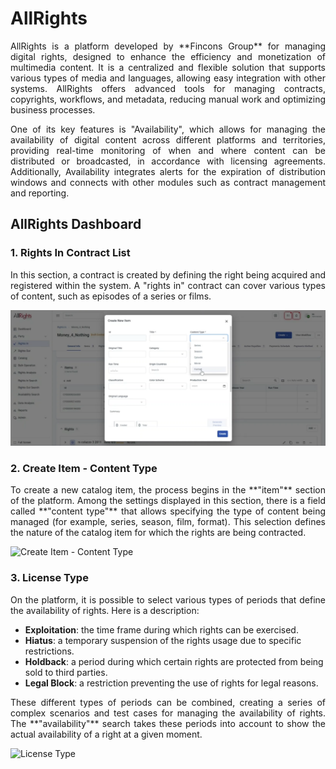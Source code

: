 # AllRights
<p style="text-align: justify;">AllRights is a platform developed by **Fincons Group** for managing digital rights, designed to enhance the efficiency and monetization of multimedia content. It is a centralized and flexible solution that supports various types of media and languages, allowing easy integration with other systems. AllRights offers advanced tools for managing contracts, copyrights, workflows, and metadata, reducing manual work and optimizing business processes.</p>

<p style="text-align: justify;">One of its key features is "Availability", which allows for managing the availability of digital content across different platforms and territories, providing real-time monitoring of when and where content can be distributed or broadcasted, in accordance with licensing agreements. Additionally, Availability integrates alerts for the expiration of distribution windows and connects with other modules such as contract management and reporting.</p>


## AllRights Dashboard

### 1. Rights In Contract List
<p style="text-align: justify;">In this section, a contract is created by defining the right being acquired and registered within the system. A "rights in" contract can cover various types of content, such as episodes of a series or films.</p>

![Crea Item - Content Type](dashboard/Crea%20Item%20-%20Content%20Type.png)

### 2. Create Item - Content Type
<p style="text-align: justify;">To create a new catalog item, the process begins in the **"item"** section of the platform. Among the settings displayed in this section, there is a field called **"content type"** that allows specifying the type of content being managed (for example, series, season, film, format). This selection defines the nature of the catalog item for which the rights are being contracted.</p>

![Create Item - Content Type](path/to/create-item-content-type-image.png)

### 3. License Type
<p style="text-align: justify;">On the platform, it is possible to select various types of periods that define the availability of rights. Here is a description:</p>

<ul>
  <li><strong>Exploitation</strong>: the time frame during which rights can be exercised.</li>
  <li><strong>Hiatus</strong>: a temporary suspension of the rights usage due to specific restrictions.</li>
  <li><strong>Holdback</strong>: a period during which certain rights are protected from being sold to third parties.</li>
  <li><strong>Legal Block</strong>: a restriction preventing the use of rights for legal reasons.</li>
</ul>

<p style="text-align: justify;">These different types of periods can be combined, creating a series of complex scenarios and test cases for managing the availability of rights. The **"availability"** search takes these periods into account to show the actual availability of a right at a given moment.</p>

![License Type](path/to/license-type-image.png)

